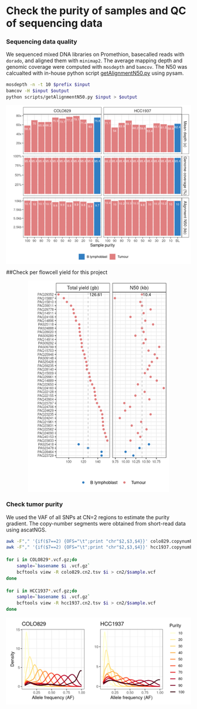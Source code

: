 Check the purity of samples and QC of sequencing data
================

### Sequencing data quality

We sequenced mixed DNA libraries on Promethion, basecalled reads with
`dorado`, and aligned them with `minimap2`. The average mapping depth
and genomic coverage were computed with `mosdepth` and `bamcov`. The N50
was calcualted with in-house python script
[getAlignmentN50.py](scripts/getAlignmentN50.py) using pysam.

``` bash
mosdepth -n -t 10 $prefix $input
bamcov -H $input $output
python scripts/getAlignmentN50.py $input > $output
```

<img src="0.purity_and_qc_files/figure-gfm/unnamed-chunk-1-1.png" width="672" style="display: block; margin: auto;" />

\##Check per flowcell yield for this project

<img src="0.purity_and_qc_files/figure-gfm/unnamed-chunk-2-1.png" width="384" style="display: block; margin: auto;" />

### Check tumor purity

We used the VAF of all SNPs at CN=2 regions to estimate the purity
gradient. The copy-number segments were obtained from short-read data
using ascatNGS.

``` bash
awk -F"," '{if($7==2) {OFS="\t";print "chr"$2,$3,$4}}' colo829.copynumber.caveman.csv|grep -Ev "chrX|chrY" > colo829.cn2.tsv
awk -F"," '{if($7==2) {OFS="\t";print "chr"$2,$3,$4}}' hcc1937.copynumber.caveman.csv|grep -Ev "chrX|chrY" > hcc1937.cn2.tsv

for i in COLO829*.vcf.gz;do 
    sample=`basename $i .vcf.gz`
    bcftools view -R colo829.cn2.tsv $i > cn2/$sample.vcf
done 

for i in HCC1937*.vcf.gz;do 
    sample=`basename $i .vcf.gz`
    bcftools view -R hcc1937.cn2.tsv $i > cn2/$sample.vcf
done 
```

<img src="0.purity_and_qc_files/figure-gfm/fig_1_vaf_curves-1.png" width="652.8" style="display: block; margin: auto;" />
